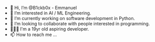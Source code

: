 - 👋 Hi, I’m @B1ckb0x - Emmanuel
- 👀 I’m interested in AI / ML Engineering.
- 🌱 I’m currently working on software development in Python.
- 💞️ I’m looking to collaborate with people interested in programming.
- 🧑🏿‍💻 I'm a 19yr old aspiring developer.
- 📫 How to reach me ...

<!---
B1ckb0x/B1ckb0x is a ✨ special ✨ repository because its `README.md` (this file) appears on your GitHub profile.
You can click the Preview link to take a look at your changes.
--->
